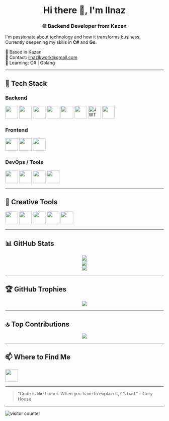 <h1 align="center">Hi there 👋, I'm Ilnaz</h1>
<h3 align="center">🌐 Backend Developer from Kazan</h3>

I'm passionate about technology and how it transforms business.  
Currently deepening my skills in **C#** and **Go**.

📍 Based in Kazan  
📧 Contact: [ilnazikwork@gmail.com](mailto:ilnazikwork@gmail.com)  
🎯 Learning: C# | Golang

---

## 🧠 Tech Stack

### Backend

<p align="left">
  <img src="https://cdn.jsdelivr.net/gh/devicons/devicon/icons/csharp/csharp-original.svg" height="40"/>
  <img src="https://cdn.jsdelivr.net/gh/devicons/devicon/icons/dot-net/dot-net-original.svg" height="40"/>
  <img src="https://cdn.jsdelivr.net/gh/devicons/devicon/icons/go/go-original.svg" height="40"/>
  <img src="https://cdn.jsdelivr.net/gh/devicons/devicon/icons/postgresql/postgresql-original.svg" height="40"/>
  <img src="https://cdn.jsdelivr.net/gh/devicons/devicon/icons/microsoftsqlserver/microsoftsqlserver-plain.svg" height="40"/>
  <img src="https://cdn.jsdelivr.net/gh/devicons/devicon/icons/redis/redis-original.svg" height="40"/>
  <img src="https://www.vectorlogo.zone/logos/jsonwebtoken/jsonwebtoken-icon.svg" height="40" alt="JWT"/>
  <img src="https://cdn.jsdelivr.net/gh/devicons/devicon/icons/apachekafka/apachekafka-original.svg" height="40"/>
</p>

### Frontend

<p align="left">
  <img src="https://cdn.jsdelivr.net/gh/devicons/devicon/icons/html5/html5-original.svg" height="40"/>
  <img src="https://cdn.jsdelivr.net/gh/devicons/devicon/icons/css3/css3-original.svg" height="40"/>
  <img src="https://cdn.jsdelivr.net/gh/devicons/devicon/icons/javascript/javascript-original.svg" height="40"/>
</p>

### DevOps / Tools

<p align="left">
  <img src="https://cdn.jsdelivr.net/gh/devicons/devicon/icons/docker/docker-original.svg" height="40"/>
  <img src="https://cdn.jsdelivr.net/gh/devicons/devicon/icons/kubernetes/kubernetes-plain.svg" height="40"/>
  <img src="https://cdn.jsdelivr.net/gh/devicons/devicon/icons/git/git-original.svg" height="40"/>
  <img src="https://cdn.jsdelivr.net/gh/devicons/devicon/icons/linux/linux-original.svg" height="40"/>
</p>

---

## 🎨 Creative Tools

<p align="left">
  <img src="https://cdn.jsdelivr.net/gh/devicons/devicon/icons/photoshop/photoshop-plain.svg" height="40"/>
  <img src="https://cdn.jsdelivr.net/gh/devicons/devicon/icons/aftereffects/aftereffects-plain.svg" height="40"/>
  <img src="https://cdn.jsdelivr.net/gh/devicons/devicon/icons/premierepro/premierepro-plain.svg" height="40"/>
  <img src="https://cdn.jsdelivr.net/gh/devicons/devicon/icons/blender/blender-original.svg" height="40"/>
  <img src="https://cdn.jsdelivr.net/gh/devicons/devicon/icons/figma/figma-original.svg" height="40"/>
</p>

---

## 📊 GitHub Stats

<p align="center">
  <img src="https://github-readme-stats.vercel.app/api?username=JustIlnaz&theme=default&show_icons=true&count_private=true&hide_border=true"/>
  <br/>
  <img src="https://github-readme-streak-stats.herokuapp.com/?user=JustIlnaz&theme=default&hide_border=true"/>
  <br/>
  <img src="https://github-readme-stats.vercel.app/api/top-langs/?username=JustIlnaz&theme=default&layout=compact&hide_border=true"/>
</p>

---

## 🏆 GitHub Trophies

<p align="center">
  <img src="https://github-profile-trophy.vercel.app/?username=JustIlnaz&theme=flat&no-frame=true&margin-w=10"/>
</p>

---

## 🔝 Top Contributions

<p align="center">
  <img src="https://github-contributor-stats.vercel.app/api?username=JustIlnaz&limit=5&theme=default&combine_all_yearly_contributions=true"/>
</p>

---

## 📫 Where to Find Me

<p align="left">
  <a href="https://github.com/JustIlnaz">
    <img src="https://cdn.jsdelivr.net/gh/devicons/devicon/icons/github/github-original.svg" height="40"/>
  </a>
</p>

---

> “Code is like humor. When you have to explain it, it’s bad.” – Cory House

---

<p align="left">
  <img src="https://visitcount.itsvg.in/api?id=JustIlnaz&icon=0&color=2d2d2d" alt="visitor counter"/>
</p>

<!-- Clean, icon-based README made with ❤️ -->
